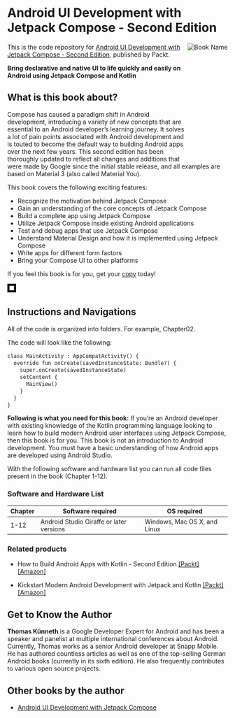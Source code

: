 # Android UI Development with Jetpack Compose - Second Edition

<a href="https://www.packtpub.com/product/android-ui-development-with-jetpack-compose-second-edition/9781837634255"><img src="https://static.packt-cdn.com/assets/images/Packt-iPad-Logos_250x308.png" alt="Book Name" height="256px" align="right"></a>

This is the code repository for [ Android UI Development with Jetpack Compose - Second Edition](https://www.packtpub.com/product/android-ui-development-with-jetpack-compose-second-edition/9781837634255), published by Packt.

**Bring declarative and native UI to life quickly and easily on Android using Jetpack Compose and Kotlin**

## What is this book about?
Compose has caused a paradigm shift in Android development, introducing a variety of new concepts that are essential to an Android developer’s learning journey. It solves a lot of pain points associated with Android development and is touted to become the default way to building Android apps over the next few years. This second edition has been thoroughly updated to reflect all changes and additions that were made by Google since the initial stable release, and all examples are based on Material 3 (also called Material You).

This book covers the following exciting features:
* Recognize the motivation behind Jetpack Compose
* Gain an understanding of the core concepts of Jetpack Compose
* Build a complete app using Jetpack Compose
* Utilize Jetpack Compose inside existing Android applications
* Test and debug apps that use Jetpack Compose
* Understand Material Design and how it is implemented using Jetpack Compose
* Write apps for different form factors
* Bring your Compose UI to other platforms

If you feel this book is for you, get your [copy](https://www.amazon.com/dp/1837634254) today!

<a href="https://www.packtpub.com/?utm_source=github&utm_medium=banner&utm_campaign=GitHubBanner"><img src="https://raw.githubusercontent.com/PacktPublishing/GitHub/master/GitHub.png" 
alt="https://www.packtpub.com/" border="5" /></a>


## Instructions and Navigations
All of the code is organized into folders. For example, Chapter02.

The code will look like the following:
```
class MainActivity : AppCompatActivity() {
  override fun onCreate(savedInstanceState: Bundle?) {
    super.onCreate(savedInstanceState)
    setContent {
      MainView()
    }
  }
}
```

**Following is what you need for this book:**
If you’re an Android developer with existing knowledge of the Kotlin programming language looking to learn how to build modern Android user interfaces using Jetpack Compose, then this book is for you. This book is not an introduction to Android development. You must have a basic understanding of how Android apps are developed using Android Studio.

With the following software and hardware list you can run all code files present in the book (Chapter 1-12).

### Software and Hardware List

| Chapter  | Software required                   | OS required                        |
| -------- | ------------------------------------| -----------------------------------|
| 1-12        | Android Studio Giraffe or later versions                     | Windows, Mac OS X, and Linux |

### Related products
* How to Build Android Apps with Kotlin - Second Edition [[Packt]](https://www.packtpub.com/product/how-to-build-android-apps-with-kotlin-second-edition/9781837634934) [[Amazon]](https://www.amazon.in/How-Build-Android-Apps-Kotlin/dp/1837634939)

* Kickstart Modern Android Development with Jetpack and Kotlin [[Packt]](https://www.packtpub.com/product/kickstart-modern-android-development-with-jetpack-and-kotlin/9781801811071) [[Amazon]](https://www.amazon.in/Kickstart-Modern-Android-Development-Jetpack/dp/1801811075)

## Get to Know the Author
**Thomas Künneth** is a Google Developer Expert for Android and has been a speaker and panelist at multiple international conferences about Android. Currently, Thomas works as a senior Android developer at Snapp Mobile. He has authored countless articles as well as one of the top-selling German Android books (currently in its sixth edition). He also frequently contributes to various open source projects.

## Other books by the author
* [Android UI Development with Jetpack Compose](https://www.packtpub.com/product/android-ui-development-with-jetpack-compose/9781801812160)
